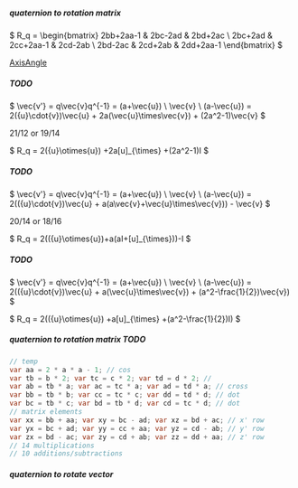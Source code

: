 ##### quaternion to rotation matrix

$ R_q = \begin{bmatrix} 2bb+2aa-1 & 2bc-2ad & 2bd+2ac \\ 2bc+2ad & 2cc+2aa-1 & 2cd-2ab \\ 2bd-2ac & 2cd+2ab & 2dd+2aa-1 \end{bmatrix} $

[AxisAngle](AxisAngle.md)

##### TODO

$ \vec{v'} = q\vec{v}q^{-1} = (a+\vec{u}) \ \vec{v} \ (a-\vec{u}) = 2({u}\cdot{v})\vec{u} + 2a(\vec{u}\times\vec{v}) + (2a^2-1)\vec{v} $

21/12 or 19/14

$ R_q = 2({u}\otimes{u}) +2a[u]_{\times} +(2a^2-1)I $

##### TODO

$ \vec{v'} = q\vec{v}q^{-1} = (a+\vec{u}) \ \vec{v} \ (a-\vec{u}) = 2(({u}\cdot{v})\vec{u} + a(a\vec{v}+\vec{u}\times\vec{v})) - \vec{v} $

20/14 or 18/16

$ R_q = 2(({u}\otimes{u})+a(aI+[u]_{\times}))-I $

##### TODO

$ \vec{v'} = q\vec{v}q^{-1} = (a+\vec{u}) \ \vec{v} \ (a-\vec{u}) = 2(({u}\cdot{v})\vec{u} + a(\vec{u}\times\vec{v}) + (a^2-\frac{1}{2})\vec{v}) $

$ R_q = 2(({u}\otimes{u}) +a[u]_{\times} +(a^2-\frac{1}{2})I) $

##### quaternion to rotation matrix TODO

```csharp
// temp
var aa = 2 * a * a - 1; // cos
var tb = b * 2; var tc = c * 2; var td = d * 2; // 
var ab = tb * a; var ac = tc * a; var ad = td * a; // cross
var bb = tb * b; var cc = tc * c; var dd = td * d; // dot
var bc = tb * c; var bd = tb * d; var cd = tc * d; // dot
// matrix elements
var xx = bb + aa; var xy = bc - ad; var xz = bd + ac; // x' row
var yx = bc + ad; var yy = cc + aa; var yz = cd - ab; // y' row
var zx = bd - ac; var zy = cd + ab; var zz = dd + aa; // z' row
// 14 multiplications
// 10 additions/subtractions
```

##### quaternion to rotate vector

```csharp

```

